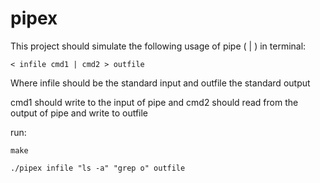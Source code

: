 # pipex

This project should simulate the following usage of pipe ( | ) in terminal:

```< infile cmd1 | cmd2 > outfile ``` 

Where infile should be the standard input and outfile the standard output

cmd1 should write to the input of pipe and cmd2 should read from the output of pipe and write to outfile

run:

```make```

```./pipex infile "ls -a" "grep o" outfile``` 
